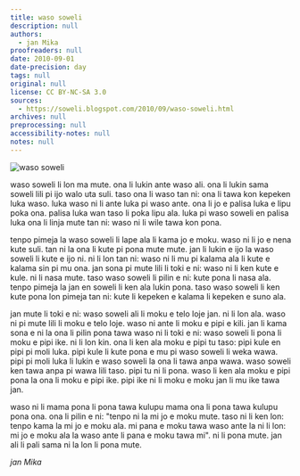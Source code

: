 ```yaml
---
title: waso soweli
description: null
authors:
  - jan Mika
proofreaders: null
date: 2010-09-01
date-precision: day
tags: null
original: null
license: CC BY-NC-SA 3.0
sources:
  - https://soweli.blogspot.com/2010/09/waso-soweli.html
archives: null
preprocessing: null
accessibility-notes: null
notes: null
---
```


<!-- Derived from "Big-eared-townsend-fledermaus.jpg" (https://commons.wikimedia.org/wiki/File:Big-eared-townsend-fledermaus.jpg). PD. -->
![waso soweli](https://blogger.googleusercontent.com/img/b/R29vZ2xl/AVvXsEhYBUVSfYHJpqkEn5hLRFubNhOsgUSKH0NN0Oq6FDYJpD5ROYkcOPXWSx8RLC1A_hcGGIVBILdIMXhDlrmkD613yI5YoOWNleZ9yWfXx2-acnr_YuoBzxPhBeC-vboid-u4HCPQuxTgqfc/s320/waso-soweli.jpg)

waso soweli li lon ma mute. ona li lukin ante waso ali. ona li lukin sama soweli lili pi ijo walo uta suli. taso ona li waso tan ni: ona li tawa kon kepeken luka waso. luka waso ni li ante luka pi waso ante. ona li jo e palisa luka e lipu poka ona. palisa luka wan taso li poka lipu ala. luka pi waso soweli en palisa luka ona li linja mute tan ni: waso ni li wile tawa kon pona.

tenpo pimeja la waso soweli li lape ala li kama jo e moku. waso ni li jo e nena kute suli. tan ni la ona li kute pi pona mute mute. jan li lukin e ijo la waso soweli li kute e ijo ni. ni li lon tan ni: waso ni li mu pi kalama ala li kute e kalama sin pi mu ona. jan sona pi mute lili li toki e ni: waso ni li ken kute e kule. ni li nasa mute. taso waso soweli li pilin e ni: kute pona li nasa ala. tenpo pimeja la jan en soweli li ken ala lukin pona. taso waso soweli li ken kute pona lon pimeja tan ni: kute li kepeken e kalama li kepeken e suno ala.

jan mute li toki e ni: waso soweli ali li moku e telo loje jan. ni li lon ala. waso ni pi mute lili li moku e telo loje. waso ni ante li moku e pipi e kili. jan li kama sona e ni la ona li pilin pona tawa waso ni li toki e ni: waso soweli li pona li moku e pipi ike. ni li lon kin. ona li ken ala moku e pipi tu taso: pipi kule en pipi pi moli luka. pipi kule li kute pona e mu pi waso soweli li weka wawa. pipi pi moli luka li lukin e waso soweli la ona li tawa anpa wawa. waso soweli ken tawa anpa pi wawa lili taso. pipi tu ni li pona. waso li ken ala moku e pipi pona la ona li moku e pipi ike. pipi ike ni li moku e moku jan li mu ike tawa jan.

waso ni li mama pona li pona tawa kulupu mama ona li pona tawa kulupu pona ona. ona li pilin e ni: "tenpo ni la mi jo e moku mute. taso ni li ken lon: tenpo kama la mi jo e moku ala. mi pana e moku tawa waso ante la ni li lon: mi jo e moku ala la waso ante li pana e moku tawa mi". ni li pona mute. jan ali li pali sama ni la lon li pona mute.

*jan Mika*
